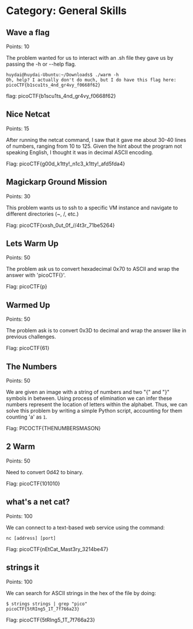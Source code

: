 # Category: General Skills

## Wave a flag
Points: 10

The problem wanted for us to interact with an .sh file they gave us by passing the -h or --help flag.

````
huydai@huydai-Ubuntu:~/Downloads$ ./warm -h
Oh, help? I actually don't do much, but I do have this flag here: picoCTF{b1scu1ts_4nd_gr4vy_f0668f62}
````

flag: picoCTF{b1scu1ts_4nd_gr4vy_f0668f62}

## Nice Netcat
Points: 15

After running the netcat command, I saw that it gave me about 30-40 lines of numbers, ranging from 10 to 125. Given the hint about the program not speaking English, I thought it was in decimal ASCII encoding. 

Flag: picoCTF{g00d_k1tty!_n1c3_k1tty!_afd5fda4}

## Magickarp Ground Mission
Points: 30

This problem wants us to ssh to a specific VM instance and navigate to different directories (~, /, etc.)

Flag: picoCTF{xxsh_0ut_0f_\/\/4t3r_71be5264}

## Lets Warm Up
Points: 50

The problem ask us to convert hexadecimal 0x70 to ASCII and wrap the answer with 'picoCTF{}'.

Flag: picoCTF{p}

## Warmed Up
Points: 50

The problem ask is to convert 0x3D to decimal and wrap the answer like in previous challenges.

Flag: picoCTF{61}

## The Numbers
Points: 50

We are given an image with a string of numbers and two "{" and "}" symbols in between. Using process of elimination we can infer these numbers represent the location of letters within the alphabet. Thus, we can solve this problem by writing a simple Python script, accounting for them counting 'a' as `1`.

Flag: PICOCTF{THENUMBERSMASON}

## 2 Warm
Points: 50

Need to convert 0d42 to binary.

Flag: picoCTF{101010}

## what's a net cat?

Points: 100

We can connect to a text-based web service using the command:

`nc [address] [port]`

Flag: picoCTF{nEtCat_Mast3ry_3214be47}

## strings it

Points: 100

We can search for ASCII strings in the hex of the file by doing:

~~~console
$ strings strings | grep "pico"
picoCTF{5tRIng5_1T_7f766a23}
~~~

Flag: picoCTF{5tRIng5_1T_7f766a23}